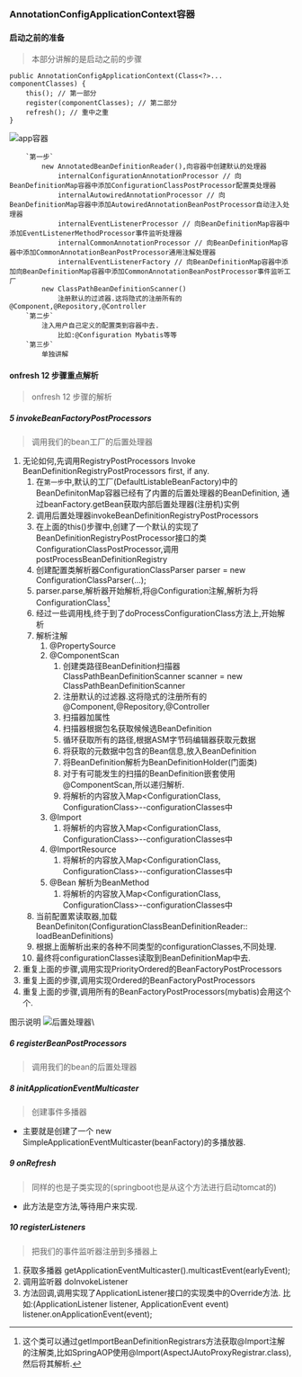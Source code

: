 ### AnnotationConfigApplicationContext容器

#### 启动之前的准备
> 本部分讲解的是启动之前的步骤

```
public AnnotationConfigApplicationContext(Class<?>... componentClasses) {
    this(); // 第一部分
    register(componentClasses); // 第二部分
    refresh(); // 重中之重
}
```

![app容器](../../../Images/programming/java/spring/Spring%20AnnotationConfigApplicationContext.png)
```
    `第一步` 
        new AnnotatedBeanDefinitionReader(),向容器中创建默认的处理器
            internalConfigurationAnnotationProcessor // 向BeanDefinitionMap容器中添加ConfigurationClassPostProcessor配置类处理器
            internalAutowiredAnnotationProcessor // 向BeanDefinitionMap容器中添加AutowiredAnnotationBeanPostProcessor自动注入处理器 
            internalEventListenerProcessor // 向BeanDefinitionMap容器中添加EventListenerMethodProcessor事件监听处理器
            internalCommonAnnotationProcessor // 向BeanDefinitionMap容器中添加CommonAnnotationBeanPostProcessor通用注解处理器
            internalEventListenerFactory // 向BeanDefinitionMap容器中添加向BeanDefinitionMap容器中添加CommonAnnotationBeanPostProcessor事件监听工厂 
        new ClassPathBeanDefinitionScanner()
            注册默认的过滤器.这将隐式的注册所有的@Component,@Repository,@Controller
    `第二步`
        注入用户自己定义的配置类到容器中去.
            比如:@Configuration Mybatis等等
    `第三步`
        单独讲解
```

#### onfresh 12 步骤重点解析
> onfresh 12 步骤的解析


##### 5 invokeBeanFactoryPostProcessors
> 调用我们的bean工厂的后置处理器
1. 无论如何,先调用RegistryPostProcessors Invoke BeanDefinitionRegistryPostProcessors first, if any.
   1. 在`第一步`中,默认的工厂(DefaultListableBeanFactory)中的BeanDefinitonMap容器已经有了内置的后置处理器的BeanDefinition, 通过beanFactory.getBean获取内部后置处理器(注册机)实例
   2. 调用后置处理器invokeBeanDefinitionRegistryPostProcessors
   3. 在上面的this()步骤中,创建了一个默认的实现了BeanDefinitionRegistryPostProcessor接口的类ConfigurationClassPostProcessor,调用postProcessBeanDefinitionRegistry
   4. 创建配置类解析器ConfigurationClassParser parser = new ConfigurationClassParser(...);
   5. parser.parse,解析器开始解析,将@Configuration注解,解析为将ConfigurationClass[^1]
   6. 经过一些调用栈,终于到了doProcessConfigurationClass方法上,开始解析
   7. 解析注解
      1. @PropertySource
      2. @ComponentScan
         1. 创建类路径BeanDefinition扫描器 ClassPathBeanDefinitionScanner scanner = new ClassPathBeanDefinitionScanner
         2. 注册默认的过滤器.这将隐式的注册所有的@Component,@Repository,@Controller
         3. 扫描器加属性
         4. 扫描器根据包名获取候候选BeanDefinition
         5. 循环获取所有的路径,根据ASM字节码编辑器获取元数据
         6. 将获取的元数据中包含的Bean信息,放入BeanDefinition
         7. 将BeanDefinition解析为BeanDefinitionHolder(门面类)
         8. 对于有可能发生的扫描的BeanDefinition嵌套使用@ComponentScan,所以递归解析.
         9. 将解析的内容放入Map<ConfigurationClass, ConfigurationClass>--configurationClasses中
      3. @Import
         1. 将解析的内容放入Map<ConfigurationClass, ConfigurationClass>--configurationClasses中
      4. @ImportResource
         1. 将解析的内容放入Map<ConfigurationClass, ConfigurationClass>--configurationClasses中
      5. @Bean 解析为BeanMethod
         1. 将解析的内容放入Map<ConfigurationClass, ConfigurationClass>--configurationClasses中
   8. 当前配置累读取器,加载BeanDefiniton(ConfigurationClassBeanDefinitionReader::
   loadBeanDefinitions)
   1. 根据上面解析出来的各种不同类型的configurationClasses,不同处理.
   2.  最终将configurationClasses读取到BeanDefinitionMap中去.
2.  重复上面的步骤,调用实现PriorityOrdered的BeanFactoryPostProcessors
3.  重复上面的步骤,调用实现Ordered的BeanFactoryPostProcessors
4.  重复上面的步骤,调用所有的BeanFactoryPostProcessors(mybatis)会用这个个.

图示说明
![后置处理器](../../../Images/programming/java/spring/Spring%20后置处理器.png)\


##### 6 registerBeanPostProcessors
> 调用我们的bean的后置处理器

##### 8 initApplicationEventMulticaster
> 创建事件多播器
* 主要就是创建了一个 new SimpleApplicationEventMulticaster(beanFactory)的多播放器.

##### 9 onRefresh
> 同样的也是子类实现的(springboot也是从这个方法进行启动tomcat的)
* 此方法是空方法,等待用户来实现.

##### 10 registerListeners
> 把我们的事件监听器注册到多播器上
1. 获取多播器 getApplicationEventMulticaster().multicastEvent(earlyEvent);
2. 调用监听器 doInvokeListener
3. 方法回调,调用实现了ApplicationListener接口的实现类中的Override方法.
    比如:(ApplicationListener listener, ApplicationEvent event) listener.onApplicationEvent(event);






[^1]: 这个类可以通过getImportBeanDefinitionRegistrars方法获取@Import注解的注解类,比如SpringAOP使用@Import(AspectJAutoProxyRegistrar.class),然后将其解析.